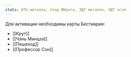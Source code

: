 ```yaml
---
stats: АТК металла, Спад ФКрита, ЗЩТ металла, ЗЩТ огня
---
```

Для активации необходимы карты Бестиария:
- [[Крут]]
- [[Чэнь Минцзэ]]
- [[Пешеход]]
- [[Профессор Сон]]